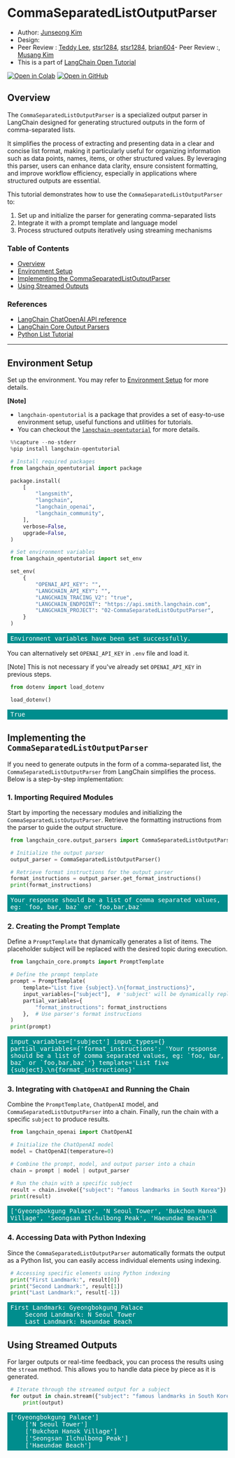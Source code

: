 <style>
.custom {
    background-color: #008d8d;
    color: white;
    padding: 0.25em 0.5em 0.25em 0.5em;
    white-space: pre-wrap;       /* css-3 */
    white-space: -moz-pre-wrap;  /* Mozilla, since 1999 */
    white-space: -pre-wrap;      /* Opera 4-6 */
    white-space: -o-pre-wrap;    /* Opera 7 */
    word-wrap: break-word;
}

pre {
    background-color: #027c7c;
    padding-left: 0.5em;
}

</style>

# CommaSeparatedListOutputParser

- Author: [Junseong Kim](https://www.linkedin.com/in/%EC%A4%80%EC%84%B1-%EA%B9%80-591b351b2/)
- Design: []()
- Peer Review : [Teddy Lee](https://github.com/teddylee777), [stsr1284](https://github.com/stsr1284), [stsr1284](https://github.com/stsr1284), [brian604](https://github.com/brian604)- Peer Review :, [Musang Kim](https://github.com/musangk)
- This is a part of [LangChain Open Tutorial](https://github.com/LangChain-OpenTutorial/LangChain-OpenTutorial)

[![Open in Colab](https://colab.research.google.com/assets/colab-badge.svg)](https://colab.research.google.com/github/LangChain-OpenTutorial/LangChain-OpenTutorial/blob/main/03-OutputParser/02-CommaSeparatedListOutputParser.ipynb) [![Open in GitHub](https://img.shields.io/badge/Open%20in%20GitHub-181717?style=flat-square&logo=github&logoColor=white)](https://github.com/LangChain-OpenTutorial/LangChain-OpenTutorial/blob/main/03-OutputParser/02-CommaSeparatedListOutputParser.ipynb)

## Overview

The ```CommaSeparatedListOutputParser``` is a specialized output parser in LangChain designed for generating structured outputs in the form of comma-separated lists.

It simplifies the process of extracting and presenting data in a clear and concise list format, making it particularly useful for organizing information such as data points, names, items, or other structured values. By leveraging this parser, users can enhance data clarity, ensure consistent formatting, and improve workflow efficiency, especially in applications where structured outputs are essential.

This tutorial demonstrates how to use the ```CommaSeparatedListOutputParser``` to:

  1. Set up and initialize the parser for generating comma-separated lists
  2. Integrate it with a prompt template and language model
  3. Process structured outputs iteratively using streaming mechanisms


### Table of Contents

- [Overview](#overview)
- [Environment Setup](#environment-setup)
- [Implementing the CommaSeparatedListOutputParser](#implementing-the-commaseparatedlistoutputparser)
- [Using Streamed Outputs](#using-streamed-outputs)

### References

- [LangChain ChatOpenAI API reference](https://python.langchain.com/api_reference/openai/chat_models/langchain_openai.chat_models.base.ChatOpenAI.html)
- [LangChain Core Output Parsers](https://python.langchain.com/api_reference/core/output_parsers/langchain_core.output_parsers.list.CommaSeparatedListOutputParser.html#)
- [Python List Tutorial](https://docs.python.org/3.13/tutorial/datastructures.html)
---

## Environment Setup

Set up the environment. You may refer to [Environment Setup](https://wikidocs.net/257836) for more details.

**[Note]**
- ```langchain-opentutorial``` is a package that provides a set of easy-to-use environment setup, useful functions and utilities for tutorials. 
- You can checkout the [```langchain-opentutorial```](https://github.com/LangChain-OpenTutorial/langchain-opentutorial-pypi) for more details.

```python
%%capture --no-stderr
%pip install langchain-opentutorial
```

```python
# Install required packages
from langchain_opentutorial import package

package.install(
    [
        "langsmith",
        "langchain",
        "langchain_openai",
        "langchain_community",
    ],
    verbose=False,
    upgrade=False,
)
```

```python
# Set environment variables
from langchain_opentutorial import set_env

set_env(
    {
        "OPENAI_API_KEY": "",
        "LANGCHAIN_API_KEY": "",
        "LANGCHAIN_TRACING_V2": "true",
        "LANGCHAIN_ENDPOINT": "https://api.smith.langchain.com",
        "LANGCHAIN_PROJECT": "02-CommaSeparatedListOutputParser",
    }
)
```

<pre class="custom">Environment variables have been set successfully.
</pre>

You can alternatively set `OPENAI_API_KEY` in `.env` file and load it. 

[Note] This is not necessary if you've already set `OPENAI_API_KEY` in previous steps.

```python
from dotenv import load_dotenv

load_dotenv()
```




<pre class="custom">True</pre>



## Implementing the ```CommaSeparatedListOutputParser```
If you need to generate outputs in the form of a comma-separated list, the ```CommaSeparatedListOutputParser``` from LangChain simplifies the process. Below is a step-by-step implementation:

### 1. Importing Required Modules
Start by importing the necessary modules and initializing the ```CommaSeparatedListOutputParser```. Retrieve the formatting instructions from the parser to guide the output structure.


```python
from langchain_core.output_parsers import CommaSeparatedListOutputParser

# Initialize the output parser
output_parser = CommaSeparatedListOutputParser()

# Retrieve format instructions for the output parser
format_instructions = output_parser.get_format_instructions()
print(format_instructions)
```

<pre class="custom">Your response should be a list of comma separated values, eg: `foo, bar, baz` or `foo,bar,baz`
</pre>

### 2. Creating the Prompt Template
Define a ```PromptTemplate``` that dynamically generates a list of items. The placeholder subject will be replaced with the desired topic during execution.

```python
from langchain_core.prompts import PromptTemplate

# Define the prompt template
prompt = PromptTemplate(
    template="List five {subject}.\n{format_instructions}",
    input_variables=["subject"],  # 'subject' will be dynamically replaced
    partial_variables={
        "format_instructions": format_instructions
    },  # Use parser's format instructions
)
print(prompt)
```

<pre class="custom">input_variables=['subject'] input_types={} partial_variables={'format_instructions': 'Your response should be a list of comma separated values, eg: `foo, bar, baz` or `foo,bar,baz`'} template='List five {subject}.\n{format_instructions}'
</pre>

### 3. Integrating with ```ChatOpenAI``` and Running the Chain
Combine the ```PromptTemplate```, ```ChatOpenAI``` model, and ```CommaSeparatedListOutputParser``` into a chain. Finally, run the chain with a specific ```subject``` to produce results.

```python
from langchain_openai import ChatOpenAI

# Initialize the ChatOpenAI model
model = ChatOpenAI(temperature=0)

# Combine the prompt, model, and output parser into a chain
chain = prompt | model | output_parser

# Run the chain with a specific subject
result = chain.invoke({"subject": "famous landmarks in South Korea"})
print(result)
```

<pre class="custom">['Gyeongbokgung Palace', 'N Seoul Tower', 'Bukchon Hanok Village', 'Seongsan Ilchulbong Peak', 'Haeundae Beach']
</pre>

### 4. Accessing Data with Python Indexing
Since the ```CommaSeparatedListOutputParser``` automatically formats the output as a Python list, you can easily access individual elements using indexing.

```python
# Accessing specific elements using Python indexing
print("First Landmark:", result[0])
print("Second Landmark:", result[1])
print("Last Landmark:", result[-1])
```

<pre class="custom">First Landmark: Gyeongbokgung Palace
    Second Landmark: N Seoul Tower
    Last Landmark: Haeundae Beach
</pre>

## Using Streamed Outputs
For larger outputs or real-time feedback, you can process the results using the ```stream``` method. This allows you to handle data piece by piece as it is generated.

```python
# Iterate through the streamed output for a subject
for output in chain.stream({"subject": "famous landmarks in South Korea"}):
    print(output)
```

<pre class="custom">['Gyeongbokgung Palace']
    ['N Seoul Tower']
    ['Bukchon Hanok Village']
    ['Seongsan Ilchulbong Peak']
    ['Haeundae Beach']
</pre>

